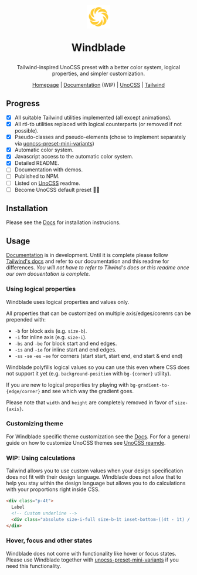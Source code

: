 <h1 align="center">
  <a href="https://starlederer.github.io/windblade" target="_blank">
    <img alt="Windblade" src="https://raw.githubusercontent.com/starlederer/windblade/HEAD/brand/logo.svg" width="64" height="64" style="max-inline-size: 100%;">
  </a>

  Windblade
</h1>

<p align="center">
  Tailwind-inspired UnoCSS preset with a better color system, logical properties, and simpler customization.
</p>

<p align="center">
  <a href="https://starlederer.github.io/windblade">Homepage</a> | <a href="https://starlederer.github.io/windblade?navigation=/docs">Documentation</a> (WIP) | <a href="https://github.com/unocss/unocss">UnoCSS</a> | <a href="https://tailwindcss.com/">Tailwind</a>
</p>

## Progress

- [x] All suitable Tailwind utilities implemented (all except animations).
- [x] All rtl-tb utilities replaced with logical counterparts (or removed if not possible).
- [x] Pseudo-classes and pseudo-elements (chose to implement separately via [uoncss-preset-mini-variants](https://github.com/StarLederer/unocss-preset-mini-variants))
- [x] Automatic color system.
- [x] Javascript access to the automatic color system.
- [x] Detailed README.
- [ ] Documentation with demos.
- [ ] Published to NPM.
- [ ] Listed on [UnoCSS](https://github.com/unocss/unocss) readme.
- [ ] Become UnoCSS default preset 🤷🫣

## Installation

Please see the [Docs](https://starlederer.github.io/windblade?navigation=/docs/Usage-Installation) for installation instrucions.

## Usage

[Documentation](https://starlederer.github.io/windblade?navigation=/docs) is in development. Until it is complete please follow [Tailwind's docs](https://tailwindcss.com/docs/aspect-ratio) and refer to our documentation and this readme for differences. *You will not have to refer to Tilwind's docs or this readme once our own docuentation is complete.*

### Using logical properties

Windblade uses logical properties and values only.

All properties that can be customized on multiple axis/edges/corenrs can be prepended with:
- `-b` for block axis (e.g. `size-b`).
- `-i` for inline axis (e.g. `size-i`).
- `-bs` and `-be` for block start and end edges.
- `-is` and `-ie` for inline start and end edges.
- `-ss` `-se` `-es` `-ee` for corners (start start, start end, end start & end end)

Windblade polyfills logical values so you can use this even where CSS does not support it yet (e.g. `background-position` with `bg-{corner}` utility).

If you are new to logical properties try playing with `bg-gradient-to-{edge/corner}` and see which way the gradient goes.

Please note that `width` and `height` are completely removed in favor of `size-{axis}`.

### Customizing theme

For Windblade specific theme customization see the [Docs](https://starlederer.github.io/windblade?navigation=/docs/Theme-Semantic%20Colors). For for a general guide on how to customize UnoCSS themes see [UnoCSS reamde](https://github.com/unocss/unocss#extend-theme).

### WIP: Using calculations

Tailwind allows you to use custom values when your design specification does not fit with their design language. Windblade does not allow that to help you stay within the design language but allows you to do calculations with your proportions right inside CSS.

```html
<div class="p-4t">
  Label
  <!-- Custom underline -->
  <div class="absolute size-i-full size-b-1t inset-bottom-((4t - 1t) / 2)"></div>
</div>
```

### Hover, focus and other states

Windblade does not come with functionality like hover or focus states. Please use Windblade together with [unocss-preset-mini-variants](https://www.npmjs.com/package/unocss-preset-mini-variants) if you need this functionality.
